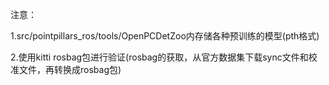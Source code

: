 注意：

1.src/pointpillars_ros/tools/OpenPCDetZoo内存储各种预训练的模型(pth格式)

2.使用kitti rosbag包进行验证(rosbag的获取，从官方数据集下载sync文件和校准文件，再转换成rosbag包)
